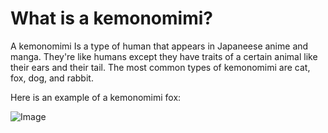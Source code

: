 #  What is a kemonomimi?

A kemonomimi Is a type of human that appears in Japaneese anime and manga. They're like humans except they have traits of a certain animal like their ears and their tail. The most common types of kemonomimi are cat, fox, dog, and rabbit.

Here is an example of a kemonomimi fox:

![Image](http://danbooru.donmai.us/data/sample/__hidan_no_aria_drawn_by_hakuto_momiji__sample-cf760bdebe5e0a4b41cf6b6e913e1676.jpg)